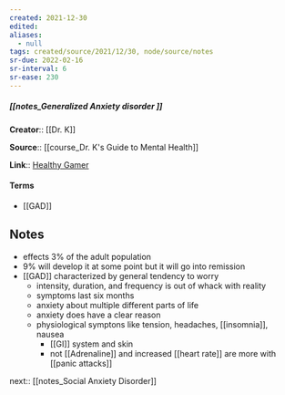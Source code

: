 ```yaml
---
created: 2021-12-30 
edited: 
aliases:
  - null
tags: created/source/2021/12/30, node/source/notes
sr-due: 2022-02-16
sr-interval: 6
sr-ease: 230
---
```


##### [[notes_Generalized Anxiety disorder ]]
**Creator**:: [[Dr. K]]
 
**Source**:: [[course_Dr. K's Guide to Mental Health]]

**Link**:: [Healthy Gamer](https://coaching.healthygamer.gg/guide/lessons/generalized-anxiety-disorder)

#### Terms
- [[GAD]]

## Notes
- effects 3% of the adult population
- 9% will develop it at some point but it will go into remission
- [[GAD]] characterized by general tendency to worry
	- intensity, duration, and frequency is out of whack with reality
	- symptoms last six months
	- anxiety about multiple different parts of life
	- anxiety does have a clear reason
	- physiological symptons like tension, headaches, [[insomnia]], nausea
		- [[GI]] system and skin
		- not [[Adrenaline]] and increased [[heart rate]] are more with [[panic attacks]]

next:: [[notes_Social Anxiety Disorder]]